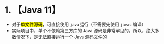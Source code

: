 # 1. 【Java 11】
    
* 对于<mark>单文件源码</mark>，可直接使用 `java` 运行（不需要先使用 `javac` 编译）
* 实际项目中，单个不依赖第三方库的 Java 源码是非常罕见的，所以，绝大多数情况下，是无法直接运行一个 Java 源码文件的

